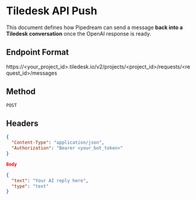 # Tiledesk API Push

This document defines how Pipedream can send a message **back into a Tiledesk conversation** once the OpenAI response is ready.

## Endpoint Format

https://<your_project_id>.tiledesk.io/v2/projects/<project_id>/requests/<request_id>/messages

## Method
`POST`

## Headers
```json
{
  "Content-Type": "application/json",
  "Authorization": "Bearer <your_bot_token>"
}

Body

{
  "text": "Your AI reply here",
  "type": "text"
}
